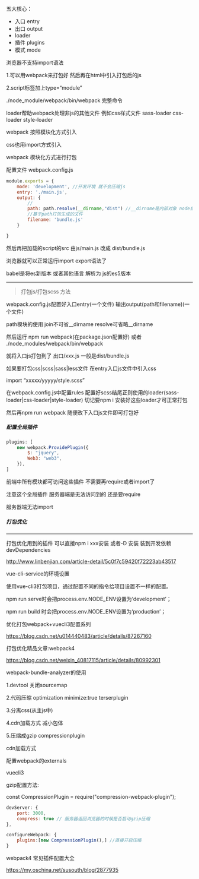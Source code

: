 五大核心：

- 入口 entry
- 出口 output
- loader
- 插件 plugins
- 模式 mode



浏览器不支持import语法 

1.可以用webpack来打包好 然后再在html中引入打包后的js

2.script标签加上type=“module”



./node_module/webpack/bin/webpack 完整命令

loader帮助webpack处理非js的其他文件 例如css样式文件 sass-loader css-loader style-loader



webpack 按照模块化方式引入 

css也用import方式引入



webpack 模块化方式进行打包



配置文件 webpack.config.js



```javascript
module.exports = {
    mode: 'development', //开发环境 就不会压缩js
	entry: './main.js',
    output: {
        //
        path: path.resolve(__dirname,"dist") //__dirname是内部对象 node自己赋值了
        //基于path打包生成的文件
        filename: 'bundle.js'
    }

}
```



然后再把加载的script的src 由js/main.js 改成 dist/bundle.js 

浏览器就可以正常运行import export语法了



babel是将es新版本 或者其他语言 解析为 js的es5版本



---

> 打包js/打包scss 方法

webpack.config.js配置好入口entry(一个文件) 输出output(path和filename)(一个文件)

path模块的使用 join不可省\__dirname resolve可省略__dirname



然后运行 npm run webpack(在package.json配置好) 或者 ./node_modules/webpack/bin/webpack



就将入口js打包到了 出口/xxx.js 一般是dist/bundle.js



如果要打包css|scss|sass|less文件 在entry入口js文件中引入css

import “xxxxx/yyyyy/style.scss”

在webpack.config.js中配置rules 配置好scss结尾正则使用的loader(sass-loader|css-loader|style-loader) 切记要npm i 安装好这些loader才可正常打包



然后再npm run webpack 随便改下入口js文件即可打包好



##### 配置全局插件

```javascript
plugins: [
    new webpack.ProvidePlugin({
        $: "jquery",
        Web3: "web3",
    }),
]
```

前端中所有模块都可访问这些插件 不需要再require或者import了

注意这个全局插件 服务器端是无法访问到的 还是要require

服务器端无法import





##### 打包优化

---

打包优化用到的插件 可以直接npm i xxx安装 或者-D 安装 装到开发依赖 devDependencies



http://www.linbenjian.com/article-detail/5c0f7c59420f72223ab43517

vue-cli-service的环境设置



使用vue-cli3打包项目，通过配置不同的指令给项目设置不一样的配置。

npm run serve时会把process.env.NODE_ENV设置为‘development’；

npm run build 时会把process.env.NODE_ENV设置为‘production’；



优化打包webpack+vuecli3配置系列

https://blog.csdn.net/u014440483/article/details/87267160



打包优化精品文章:webpack4

https://blog.csdn.net/weixin_40817115/article/details/80992301



webpack-bundle-analyzer的使用



1.devtool 关闭sourcemap

2.代码压缩 optimization minimize:true terserplugin

3.分离css(从主js中)

4.cdn加载方式 减小包体

5.压缩成gzip compressionplugin



cdn加载方式

配置webpack的externals



vuecli3

gzip配置方法:



const CompressionPlugin = require("compression-webpack-plugin");



```javascript
devServer: {
    port: 3000,
    compress: true // 服务器返回浏览器的时候是否启动gzip压缩
},

configureWebpack: {
	plugins:[new CompressionPlugin(),] //直接开启压缩
}
```



webpack4 常见插件配置大全

https://my.oschina.net/susouth/blog/2877935